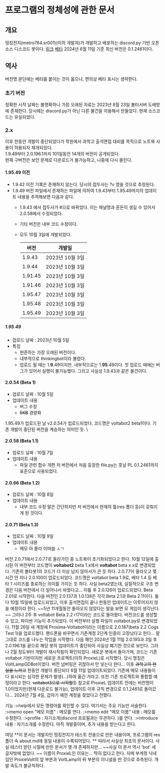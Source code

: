 # 프로그램의 정체성에 관한 문서

## 개요
띵킹전지(metro764.sr001)(이하 개발자)가 개발하고 배포하는 discord.py 기반 오픈소스 디스코드 봇이다.
[링크](<https://github.com/volta1147/ProxieLBot>) [베타](<https://github.com/volta1147/ProxieLBot-SE>) 
2024년 6월 11일 기준 최신 버전은 0.1.2461이다. 

## 역사
버전명 문단에는 베타를 붙이는 것이 옳으나, 편의상 베타 표시는 생략한다. 

### 초기 버전
정확한 시작 날짜는 불명확하나 가장 오래된 자료는 2023년 8월 23일 볼타서버 도배방에 존재한다. 당시에는 discord.py가 아닌 다른 물건을 이용해서 만들었다. 현재 소스코드는 유실되었다. 

### 2.x
이후 한동안 개발이 중단되었다가 학원에서 과학고 출석면접 대비를 목적으로 노트북 사용이 허용되자 재개되었다. \
1.9.49부터 2.0.196.1까지 101일동안 14개의 버전이 공개되었다. \
현재 구버전은 보안 문제로 다운로드가 불가능하고, 나중에 다시 올린다. 

#### 1.95.49 이전
* 1.9.42 이전 기록은 존재하지 않는다. 당시의 접두사는 ?v 였을 것으로 추정된다. 
* 1.9.49 버전 파일에서 존재하는 파일에 의하여 1.9.43부터 1.95.49까지의 업데이트 내용을 추적해보면 다음과 같다. 
  * 1.9.43 에서 접두사가 #으로 바뀌었다. 이는 채널명과 혼돈이 생길 수 있어서 2.0.58에서 수정되었다. 
  * 기타 버전은 내부 코드 수정이다. 
  * 모두 10월 3일에 개발되었다.
  
    | 버전 | 개발일 |
    | - | - |
    | 1.9.43 | 2023년 10월 3일 |
    | 1.9.44 | 2023년 10월 3일 |
    | 1.91.45 | 2023년 10월 3일 |
    | 1.91.46 | 2023년 10월 3일 |
    | 1.95.47 | 2023년 10월 3일 |
    | 1.95.48 | 2023년 10월 3일 |
    | 1.95.49 | 2023년 10월 3일 |

##### 1.95.49
* 업로드 날짜 : 2023년 10월 5일
* 특징
  * 현존하는 가장 오래된 버전이다. 
  * 내부적으로 thinkingbot이라 불렸다. 
  * 업로드 될 때는 1.__9__.49이지만, 내부적으로는 1.__95__.49이다. 
첫 업로드 때에는 버그가 있어서 실행이 불가능했다. 그리고 사실상 1.9.43과 같은 물건이다. 

#### 2.0.54 (Beta 1)
* 업로드 날짜 : 10월 5일
* 업데이트 내용
  * 버그 수정
  * ~~5KB~~ 경량화

1.95.49가 업로드된 날 v2.0.54가 업로드되었다. 코드명은 voltabot2 beta1이다. 기존 개발이 중단된 버전을 계승하는 의미인 듯. \

#### 2.0.58 (Beta 1.1)
* 업로드 날짜 : 10월 7일
* 업데이트 내용
  * 파일 관련 함수 개편
저 버전에서 처음 등장한 file.py는 훗날 PL 0.1.2461까지 표준으로 사용되었다. 

#### 2.0.66 (Beta 1.2)
* 업로드 날짜 : 10월 8일
* 업데이트 내용
  * 내부 코드 수정
말은 간단하지만 저 버전에서 현재의 틀(res 폴더 등)이 갖춰지게 된 것이다. 

#### 2.0.71 (Beta 1.3)
* 업로드 날짜 : 10월 9일
* 업데이트 내용
  * 메모 아 몰라 이따씀 ㅅㄱ

버전 2.0.71에서 2.0.77로 올라가던 중 노트북이 초기화되었다고 한다. 
10월 12일에 출시된 이 버전부터 코드명이 **voltabot2** beta 1.x에서 **voltabot** beta x.x로 변경되었다. 기존의 볼타봇1의 코드가 더 이상 남지 않아서가 큰 듯 하다. 
2.0.77이 올라오고 몇 시간 안 지나 2.0.100이 업로드되었다. 코드명은 voltabot beta 1.9로, 베타 1.4 등 베타 1 시리즈를 종료하는 의미를 가지는 듯 하다. 사실 beta2였는데, 실질적으로 구조 변경은 다음 버전에서 더 일어나서 바꿨다고...
이틀 후 2.0.126이 업로드되었다. Beta 2.01로 시작한다. 
다음 버전인 2.0.137과 1.0.138은 각각 Beta 2.1과 Beta 2.11이다. 둘 다 10월 15일에 업로드되었고, 이후 출석면접이 끝나 한동안 업데이트는 이루어지지 않을 예정이라 한다.
~~5년 11개월동안 돌아오지 않았다는 말을 보면 모 게임이 생각난다. ~~ 
그러나 2주 후 voltabot Beta 2.2 r17이라는 코드로 돌아왔다. 버전코드를 생성할 수 있고, 파이썬 기능이 추가되었다. 이 버전부터 실행 파일이 voltabot.py로 변경되었다. 
11월 26일 새 계정에 Proxima-Voltabot이라는 이름으로 2.0.187(beta 2.2 Cogs Test 1)을 업로드했다. 핸드폰을 바꾸면서 기존계정 2단계 인증이 고장났다고 한다... 말 그대로 코드를 나누는 작업을 시작했다. 
다음 해인 2024년 1월 11일 2.0.193과 3일 후 2.0.196.1을 끝으로 해당 봇의 업데이트가 중단되어 사실상 폐기한 것으로 보인다. 
그러나 2월 정도부터 개발이 재시작됨이 확인되었다. 새로운 봇에서 돌아가며, 코드는 기존 voltabot 기반이지만 새로운 프로젝트(이하 ProxieL)로 시작했다. 당시 명칭은 VoltLampGDBot이었다. 
버전 넘버링은 귀찮아서 안 넣는다 한다...
이후 ~~과학고의 현실을 느끼고~~ 한동안 개발이 중단되다 6월 11일 업데이트되었다. 기존에 메모 내용들이 다 표시되는 심각한 문제가 발생(...)하여 옮긴 거라고. 또한 기존 프로젝트와 통합할 예정이라고 한다. ~~voltabot3으로 시작할듯~~
참고로 ProxieL 업데이트 전에는 버전명이 1.0이었지만(현재 다운로드 불가능), 업데이트 이후 규칙 변경으로 0.1.2461로 돌아갔다...
2024년 7월 4일, 갑자기 예전 계정을 찾았다고 전했다. 

기능
:>help에서 모든 명령어를 확인할 수 있다. 여기서는 주요 기능만 서술한다. 
:>memo open "메모 이름" : 메모를 연다. 
:>memo edit "메모 이름" 내용 : 메모를 수정한다. 
:>profile : 자기소개(discord 프로필과는 무관하다. )를 연다. 
:>introduce 내용 : 자기소개를 수정한다. 
아직 개발중이며, 추가 내용을 받는다고 한다. 

여담
**이 문서는 개발자인 띵킹전지가 테스트 전용으로 만든 내용이며, 프로그램의 res 폴더 속 about.md에 동일 내용이 수록되어있다. ** 
따라서 사실상 최초의 문서이다. 사실 테스터 받던 시절에 만든 문서가 몇 개 존재하지만... ~~사실 이 문서 역시 'bot' 세 글자밖에 없었다. ~~
이름이 ProxieL인 이유는... 딱히 없다고 한다. 지메 부계정 닉네임인 ProxieVolt의 앞 부분과 VoltLamp의 뒤 부분의 이니셜을 딴 것으로 추측된다. 
개발 속도가 불규칙하다. 